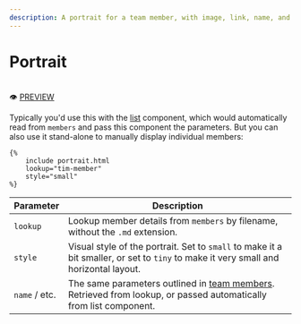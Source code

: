 ```yaml
---
description: A portrait for a team member, with image, link, name, and role
---
```


# Portrait

\
​👁 [PREVIEW](https://greenelab.github.io/lab-website-template/testbed#portrait)​

Typically you'd use this with the [list](https://greene-lab.gitbook.io/lab-website-template-docs/basics/components/list) component, which would automatically read from `members` and pass this component the parameters. But you can also use it stand-alone to manually display individual members:

```liquid
{%
    include portrait.html
    lookup="tim-member"
    style="small"
%}
```



| Parameter     | Description                                                                                                                                                                                      |
| ------------- | ------------------------------------------------------------------------------------------------------------------------------------------------------------------------------------------------ |
| `lookup`      | Lookup member details from `members` by filename, without the `.md` extension.                                                                                                                   |
| `style`       | Visual style of the portrait. Set to `small` to make it a bit smaller, or set to `tiny` to make it very small and horizontal layout.                                                             |
| `name` / etc. | The same parameters outlined in [team members](https://greene-lab.gitbook.io/lab-website-template-docs/basics/team-members). Retrieved from lookup, or passed automatically from list component. |
